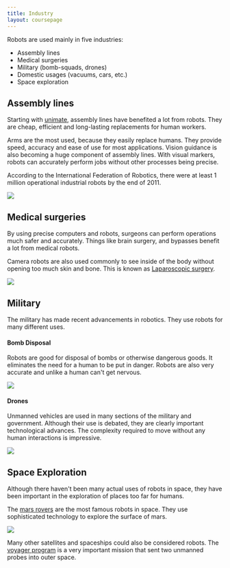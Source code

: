 ```yaml
---
title: Industry
layout: coursepage
---
```


Robots are used mainly in five industries:

- Assembly lines
- Medical surgeries
- Military (bomb-squads, drones)
- Domestic usages (vacuums, cars, etc.)
- Space exploration

## Assembly lines
Starting with [unimate](https://en.wikipedia.org/wiki/Unimate), assembly lines have benefited a lot from robots. They are cheap, efficient and long-lasting replacements for human workers.

Arms are the most used, because they easily replace humans. They provide speed, accuracy and ease of use for most applications. Vision guidance is also becoming a huge component of assembly lines. With visual markers, robots can accurately perform jobs without other processes being precise.

According to the International Federation of Robotics, there were at least 1 million operational industrial robots by the end of 2011.

![](http://upload.wikimedia.org/wikipedia/commons/thumb/8/8a/Automation_of_foundry_with_robot.jpg/220px-Automation_of_foundry_with_robot.jpg)

## Medical surgeries
By using precise computers and robots, surgeons can perform operations much safer and accurately. Things like brain surgery, and bypasses benefit a lot from medical robots.

Camera robots are also used commonly to see inside of the body without opening too much skin and bone. This is known as [Laparoscopic surgery](http://en.wikipedia.org/wiki/Laparoscopic_surgery).

![](http://upload.wikimedia.org/wikipedia/commons/thumb/0/0d/Laproscopic_Surgery_Robot.jpg/220px-Laproscopic_Surgery_Robot.jpg)

## Military
The military has made recent advancements in robotics. They use robots for many different uses.

#### Bomb Disposal
Robots are good for disposal of bombs or otherwise dangerous goods. It eliminates the need for a human to be put in danger. Robots are also very accurate and unlike a human can't get nervous.

![](http://upload.wikimedia.org/wikipedia/en/thumb/3/37/Remotely_controlled_bomb_disposal_tool.JPG/220px-Remotely_controlled_bomb_disposal_tool.JPG)

#### Drones
Unmanned vehicles are used in many sections of the military and government. Although their use is debated, they are clearly important technological advances. The complexity required to move without any human interactions is impressive.

![](http://upload.wikimedia.org/wikipedia/commons/thumb/f/f8/Group_photo_of_aerial_demonstrators_at_the_2005_Naval_Unmanned_Aerial_Vehicle_Air_Demo.jpg/300px-Group_photo_of_aerial_demonstrators_at_the_2005_Naval_Unmanned_Aerial_Vehicle_Air_Demo.jpg)

## Space Exploration
Although there haven't been many actual uses of robots in space, they have been important in the exploration of places too far for humans.

The [mars rovers](http://en.wikipedia.org/wiki/Mars_rover) are the most famous robots in space. They use sophisticated technology to explore the surface of mars.

![](http://upload.wikimedia.org/wikipedia/commons/thumb/f/fa/Martian_rover_Curiosity_using_ChemCam_Msl20111115_PIA14760_MSL_PIcture-3-br2.jpg/400px-Martian_rover_Curiosity_using_ChemCam_Msl20111115_PIA14760_MSL_PIcture-3-br2.jpg)

Many other satellites and spaceships could also be considered robots. The [voyager program](http://en.wikipedia.org/wiki/Voyager_program) is a very important mission that sent two unmanned probes into outer space.
